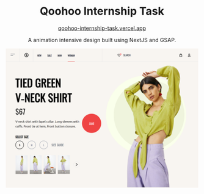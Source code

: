 <h1 align="center">Qoohoo Internship Task</h1>

<a href="http://qoohoo-internship-task.vercel.app/" target="_blank">
  <p align="center">qoohoo-internship-task.vercel.app</p>
</a>

<p align="center">
  A animation intensive design built using NextJS and GSAP.
</p>


![demo](/public/images/demo.png)

